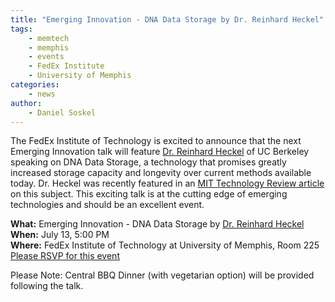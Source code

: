 ```yaml
---
title: "Emerging Innovation - DNA Data Storage by Dr. Reinhard Heckel"
tags:
    - memtech
    - memphis
    - events
    - FedEx Institute
    - University of Memphis
categories:
    - news
author:
    - Daniel Soskel
---
```


The FedEx Institute of Technology is excited to announce that the next Emerging Innovation talk will feature <a href="http://www.reinhardheckel.com/" target="_blank">Dr. Reinhard Heckel</a> of UC Berkeley speaking on DNA Data Storage, a technology that promises greatly increased storage capacity and longevity over current methods available today. Dr. Heckel was recently featured in an <a href="https://www.technologyreview.com/s/601851/microsoft-reports-a-big-leap-forward-for-dna-data-storage/" target="_blank">MIT Technology Review article</a> on this subject. This exciting talk is at the cutting edge of emerging technologies and should be an excellent event.

**What:** Emerging Innovation - DNA Data Storage by <a href="http://www.reinhardheckel.com/" target="_blank">Dr. Reinhard Heckel</a>  
**When:** July 13, 5:00 PM  
**Where:** FedEx Institute of Technology at University of Memphis, Room 225  
<a href="https://memphis.co1.qualtrics.com/jfe/form/SV_08wslHk1ioHRRQh" target="_blank">Please RSVP for this event</a>

Please Note: Central BBQ Dinner (with vegetarian option) will be provided following the talk.
